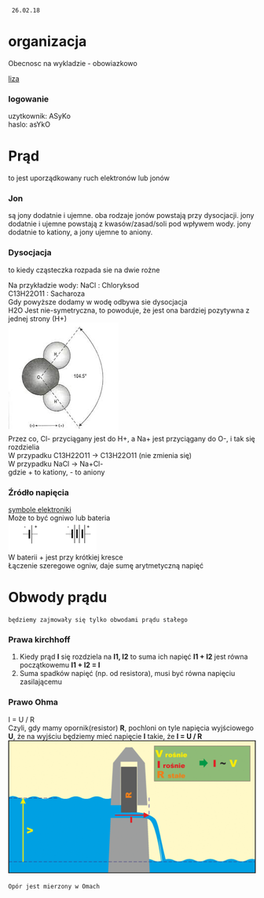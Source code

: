 
` 26.02.18`
# organizacja

Obecnosc na wykladzie - obowiazkowo

[liza](liza.umcs.lublin.pl/~skotyra)

### logowanie
uzytkownik: ASyKo  
haslo:      asYkO  

# Prąd
to jest uporządkowany ruch elektronów lub jonów  

### Jon
są jony dodatnie i ujemne.
oba rodzaje jonów powstają przy dysocjacji.
jony dodatnie i ujemne powstają z kwasów/zasad/soli pod wpływem wody.
jony dodatnie to kationy, a jony ujemne to aniony.

### Dysocjacja 
to kiedy cząsteczka rozpada sie na dwie rożne

Na przykładzie wody:
NaCl : Chloryksod  
C13H22O11 : Sacharoza  
Gdy powyższe dodamy w wodę odbywa sie dysocjacja  
H2O Jest nie-symetryczna, to powoduje, że jest ona bardziej pozytywna z jednej strony (H+)  
![](h2o.jfif)  
Przez co, Cl- przyciągany jest do H+, a Na+ jest przyciągany do O-, i tak się rozdzielia  
W przypadku C13H22O11 -> C13H22O11 (nie zmienia się)  
W przypadku NaCl -> Na+Cl-   
gdzie + to kationy, - to aniony

### Źródło napięcia 
[symbole elektroniki](https://en.wikipedia.org/wiki/Electronic_symbol)  
Może to być ogniwo lub bateria  
![](bateria.png)  
W baterii + jest przy krótkiej kresce  
Łączenie szeregowe ogniw, daje sumę arytmetyczną napięć

# Obwody prądu
` będziemy zajmowały się tylko obwodami prądu stałego `

### Prawa kirchhoff
1. Kiedy prąd **I** się rozdziela na **I1, I2** to suma ich napięć **I1 + I2** jest równa początkowemu **I1 + I2 = I**  
2. Suma spadków napięć (np. od resistora), musi być równa napięciu zasilającemu
### Prawo Ohma  
I = U / R  
Czyli, gdy mamy opornik(resistor) **R**, pochloni on tyle napięcia wyjściowego **U**, że na wyjściu będziemy mieć napięcie **I** takie, że **I = U / R**   
![](ohm.gif)  

` Opór jest mierzony w Omach `   



